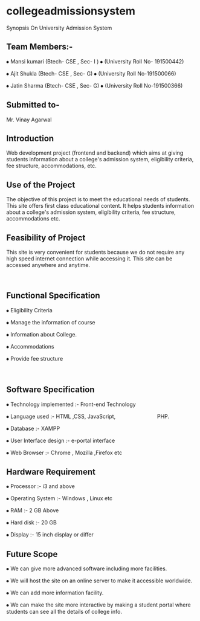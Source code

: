 # collegeadmissionsystem
Synopsis
On
University Admission System

 ## Team Members:-

⦁	Mansi kumari (Btech- CSE , Sec- I )
⦁	(University Roll No- 191500442)

⦁	Ajit Shukla (Btech- CSE , Sec- G)
⦁	(University Roll No-191500066)

⦁	Jatin Sharma (Btech- CSE , Sec- G)
⦁	(University Roll No-191500366)


## Submitted to-
Mr. Vinay Agarwal
                    
## Introduction

Web development project (frontend and backend) which aims at giving students information about a college's admission system, eligibility criteria, fee structure, accommodations, etc.

## Use of the Project

The objective of this project is to meet the educational needs of students. This site offers first class educational content.  It helps students information about a college's admission system, eligibility criteria, fee structure, accommodations etc.



## Feasibility of Project 

This site is very convenient for students because we do not require any  high speed internet connection while accessing it. This site can be accessed anywhere and anytime. 



                       
## Functional Specification



⦁	Eligibility Criteria 


⦁	Manage the information of course


⦁	Information about College.


⦁	 Accommodations



⦁	Provide fee structure 

         
## Software Specification


⦁	Technology implemented :- Front-end Technology


⦁	Language used :- HTML ,CSS, JavaScript,
                           PHP.


⦁	Database :- XAMPP 


⦁	User Interface design :- e-portal interface


⦁	Web Browser :- Chrome , Mozilla ,Firefox etc




## Hardware Requirement


⦁	Processor :- i3 and above


⦁	Operating System :- Windows , Linux etc


⦁	RAM :- 2 GB Above


⦁	Hard disk :- 20 GB


⦁	Display :- 15 inch display or differ



## Future Scope



⦁	We can give more advanced software including more facilities.


⦁	We will host the site on an online server to make it accessible worldwide.


⦁	We can add more information facility.


⦁	We can make the site more interactive by making a student portal where students can see all the details of college info.
